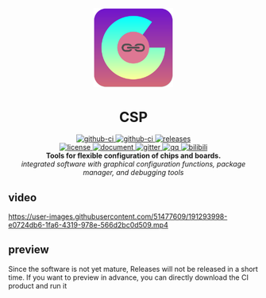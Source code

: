 <div align="center">
    <a href="https://csplink.github.io">
        <img width="160" heigth="160" src="Apps/CSP.Apps.Dev/Resources/Images/logo.svg" alt="logo" />
    </a>
    <h1>CSP</h1>
    <div>
        <a href="https://github.com/csplink/csp/actions?query=workflow%3A%F0%9F%A9%BAtest">
            <img src="https://img.shields.io/github/actions/workflow/status/csplink/csp/test.yml?branch=matser&style=flat&label=test" alt="github-ci" />
        </a>
        <a href="https://github.com/csplink/csp/actions?query=workflow%3A%F0%9F%92%95mirror">
            <img src="https://img.shields.io/github/actions/workflow/status/csplink/csp/mirror.yml?branch=master&style=flat&label=mirror" alt="github-ci" />
        </a>
        <a href="https://github.com/csplink/csp/releases">
            <img src="https://img.shields.io/github/release/csplink/csp.svg?style=flat" alt="releases" />
        </a>
    </div>
    <div>
        <a href="https://github.com/csplink/csp/blob/master/LICENSE">
            <img src="https://img.shields.io/github/license/csplink/csp.svg?colorB=f48041&style=flat" alt="license" />
        </a>
        <a href="https://csplink.github.io">
            <img src="https://img.shields.io/badge/wiki-document-blue?style=flat" alt="document" />
        </a>
        <a href="https://gitter.im/csplink/csp?utm_source=badge&utm_medium=badge&utm_campaign=pr-badge&utm_content=badge">
            <img src="https://badges.gitter.im/csplink/csp.svg" alt="gitter" />
        </a>
        <a href="https://jq.qq.com/?_wv=1027&k=CWt7TZln">
            <img src="https://img.shields.io/badge/chat-on%20QQ-ff69b4.svg?style=flat" alt="qq" />
        </a>
        <a href="https://space.bilibili.com/24969427/">
            <img src="https://img.shields.io/badge/video-bilibili-FB7299?style=flat" alt="bilibili" />
        </a>
    </div>
    <b>Tools for flexible configuration of chips and boards.</b><br/>
    <i>integrated software with graphical configuration functions, package manager, and debugging tools</i><br/>
</div>

## video

https://user-images.githubusercontent.com/51477609/191293998-e0724db6-1fa6-4319-978e-566d2bc0d509.mp4

## preview

Since the software is not yet mature, Releases will not be released in a short time. If you want to preview in advance, you can directly download the CI product and run it
